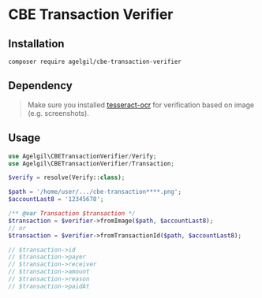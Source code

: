 # CBE Transaction Verifier

## Installation

```shell
composer require agelgil/cbe-transaction-verifier
```

## Dependency

> Make sure you installed [tesseract-ocr](https://github.com/tesseract-ocr/tesseract)
> for verification based on image (e.g. screenshots).

## Usage

```php
use Agelgil\CBETransactionVerifier/Verify;
use Agelgil\CBETransactionVerifier/Transaction;

$verify = resolve(Verify::class);

$path = '/home/user/.../cbe-transaction****.png';
$accountLast8 = '12345678';

/** @var Transaction $transaction */
$transaction = $verifier->fromImage($path, $accountLast8);
// or
$transaction = $verifier->fromTransactionId($path, $accountLast8);

// $transaction->id
// $transaction->payer
// $transaction->receiver
// $transaction->amount
// $transaction->reason
// $transaction->paidAt
```

